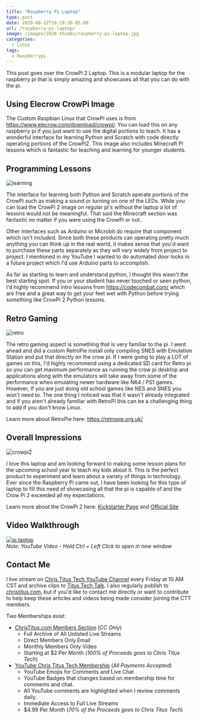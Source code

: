 ```yaml
---
title: "Raspberry Pi Laptop"
type: post
date: 2020-08-12T10:19:20-05:00
url: /raspberry-pi-laptop/
image: /images/2020-thumbs/raspberry-pi-laptop.jpg
categories:
  - Linux
tags:
  - Raspberrypi 
---
```

This post goes over the CrowPi 2 Laptop. This is a modular laptop for the raspberry pi that is simply amazing and showcases all that you can do with the pi. 
<!--more-->

## Using Elecrow CrowPi Image
The Custom Raspbian Linux that CrowPi uses is from <https://www.elecrow.com/download/crowpi/>. You can load this on any raspberry pi if you just want to use the digital portions to teach. It has a wonderful interface for learning Python and Scratch with code directly operating portions of the CrowPi2. This image also includes Minecraft Pi lessons which is fantastic for teaching and learning for younger students. 

## Programming Lessons

![learning](/images/2020/crowpi/learning.jpg)

The interface for learning both Python and Scratch operate portions of the CrowPi such as making a sound or turning on one of the LEDs. While you can load the CrowPi 2 image on regular pi's without the laptop a lot of lessons would not be meaningful. That said the Minecraft section was fantastic no matter if you were using the CrowPi or not. 

Other interfaces such as Arduino or Microbit do require that component which isn't included. Since both these products can operating pretty much anything you can think up in the real world, it makes sense that you'd want to purchase these parts separately as they will vary widely from project to project. I mentioned in my YouTube I wanted to do automated door locks in a future project which I'd use Arduino parts to accomplish. 

As far as starting to learn and understand python, I thought this wasn't the best starting spot. If you or your student has never touched or seen python, I'd highly recommend intro lessons from <https://codecombat.com/> which are free and a great way to get your feet wet with Python before trying something like CrowPi 2 Python lessons. 

## Retro Gaming

![retro](/images/2020/crowpi/retro.jpg)

The retro gaming aspect is something that is very familiar to the pi. I went ahead and did a custom RetroPie install only compiling SNES with Emulation Station and put that directly on the crow pi. If I were going to play a LOT of games on this, I'd highly recommend using a dedicated SD card for Retro pi so you can get maximum performance as running the crow pi desktop and applications along with the emulators will take away from some of the performance when emulating newer hardware like N64 / PS1 games. However, If you are just doing old school games like NES and SNES you won't need to. The one thing I noticed was that it wasn't already integrated and if you aren't already familiar with RetroPi this can be a challenging thing to add if you don't know Linux. 

Learn more about RetroPie here: <https://retropie.org.uk/>

## Overall Impressions

![crowpi2](/images/2020/crowpi/crowpi2.jpg)

I love this laptop and am looking forward to making some lesson plans for the upcoming school year to teach my kids about it. This is the perfect product to experiment and learn about a variety of things in technology. Ever since the Raspberry Pi came out, I have been looking for this type of laptop to fill this need of showcasing all that the pi is capable of and the Crow Pi 2 exceeded all my expectations. 

Learn more about the CrowPi 2 here: [Kickstarter Page](https://www.kickstarter.com/projects/elecrow/crowpi2-steam-education-platformand-raspberry-pi-laptop) and [Official Site](https://www.elecrow.com/development-kit.html)

## Video Walkthrough

[![pi laptop](https://img.youtube.com/vi/uZmiWQbOBDw/0.jpg)](https://www.youtube.com/watch?v=uZmiWQbOBDw)  
_Note: YouTube Video - Hold Ctrl + Left Click to open in new window_

## Contact Me

I live stream on [Chris Titus Tech YouTube Channel][1] every Friday at 10 AM CST and archive clips to [Titus Tech Talk][2]. I also regularly publish to [christitus.com][3], but if you'd like to contact me directly or want to contribute to help keep these articles and videos being made consider joining the CTT members. 

Two Memberships exist:
- [ChrisTitus.com Members Section][4] (_CC Only_)
  - Full Archive of All Unlisted Live Streams
  - Direct Members Only Email
  - Monthly Members Only Video
  - Starting at $2 Per Month (_100% of Proceeds goes to Chris Titus Tech_)
- [YouTube Chris Titus Tech Membership][5] (_All Payments Accepted_)
  - YouTube Emojis for Comments and Live Chat
  - YouTube Badges that changes based on membership time for comments and chat.
  - All YouTube comments are highlighted when I review comments daily. 
  - Immediate Access to Full Live Streams
  - $4.99 Per Month (_70% of the Proceeds goes to Chris Titus Tech_)

 [1]: https://www.youtube.com/c/ChrisTitusTech
 [2]: https://www.youtube.com/c/ChrisTitusTechStreams
 [3]: https://christitus.com/
 [4]: https://portal.christitus.com
 [5]: https://links.christitus.com/join